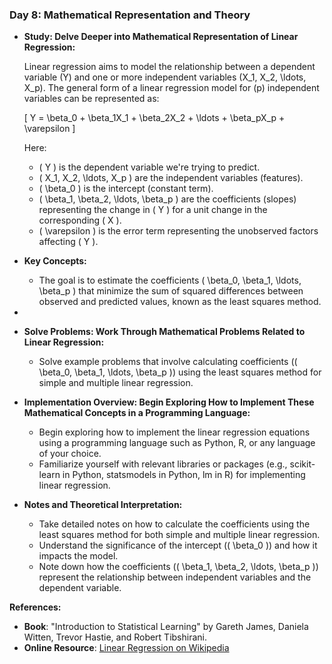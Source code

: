 

### Day 8: Mathematical Representation and Theory



- **Study: Delve Deeper into Mathematical Representation of Linear Regression:**

  Linear regression aims to model the relationship between a dependent variable \(Y\) and one or more independent variables \(X_1, X_2, \ldots, X_p\). The general form of a linear regression model for \(p\) independent variables can be represented as:

  \[ Y = \beta_0 + \beta_1X_1 + \beta_2X_2 + \ldots + \beta_pX_p + \varepsilon \]

  Here:
  - \( Y \) is the dependent variable we're trying to predict.
  - \( X_1, X_2, \ldots, X_p \) are the independent variables (features).
  - \( \beta_0 \) is the intercept (constant term).
  - \( \beta_1, \beta_2, \ldots, \beta_p \) are the coefficients (slopes) representing the change in \( Y \) for a unit change in the corresponding \( X \).
  - \( \varepsilon \) is the error term representing the unobserved factors affecting \( Y \).

- **Key Concepts:**
  - The goal is to estimate the coefficients \( \beta_0, \beta_1, \ldots, \beta_p \) that minimize the sum of squared differences between observed and predicted values, known as the least squares method.

-



- **Solve Problems: Work Through Mathematical Problems Related to Linear Regression:**
  - Solve example problems that involve calculating coefficients (\( \beta_0, \beta_1, \ldots, \beta_p \)) using the least squares method for simple and multiple linear regression.

- **Implementation Overview: Begin Exploring How to Implement These Mathematical Concepts in a Programming Language:**
  - Begin exploring how to implement the linear regression equations using a programming language such as Python, R, or any language of your choice.
  - Familiarize yourself with relevant libraries or packages (e.g., scikit-learn in Python, statsmodels in Python, lm in R) for implementing linear regression.

- **Notes and Theoretical Interpretation:**
  - Take detailed notes on how to calculate the coefficients using the least squares method for both simple and multiple linear regression.
  - Understand the significance of the intercept (\( \beta_0 \)) and how it impacts the model.
  - Note down how the coefficients (\( \beta_1, \beta_2, \ldots, \beta_p \)) represent the relationship between independent variables and the dependent variable.


 **References:**
  - **Book**: "Introduction to Statistical Learning" by Gareth James, Daniela Witten, Trevor Hastie, and Robert Tibshirani.
  - **Online Resource**: [Linear Regression on Wikipedia](https://en.wikipedia.org/wiki/Linear_regression)
